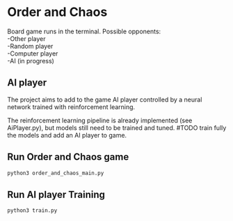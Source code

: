 # Order and Chaos
Board game runs in the terminal. 
Possible opponents: \
-Other player \
-Random player \
-Computer player \
-AI (in progress)

## AI player
The project aims to add to the game AI player controlled by a neural network trained with reinforcement learning.

The reinforcement learning pipeline is already implemented (see AiPlayer.py), but models still need to be trained and tuned.
#TODO train fully the models and add an AI player to game.

## Run Order and Chaos game 

```bash
python3 order_and_chaos_main.py
```
## Run AI player Training

```bash
python3 train.py
```
